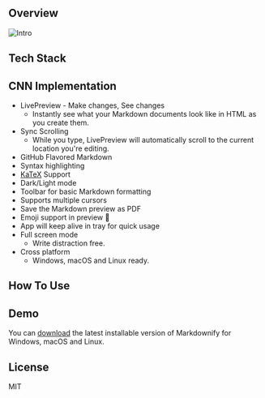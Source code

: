 <!-- <h1 align="center">
	Dr. FarmAI
</h1>

<h3 align="center">Predictive & Prescriptive Analysis of Plant Diseases from Topographical Scans</h3> -->

## Overview

![Intro](https://user-images.githubusercontent.com/58290353/137613411-71a7b671-6e72-4cdd-8ad4-f0cbfd2cbf2c.png)

## Tech Stack

## CNN Implementation

* LivePreview - Make changes, See changes
  - Instantly see what your Markdown documents look like in HTML as you create them.
* Sync Scrolling
  - While you type, LivePreview will automatically scroll to the current location you're editing.
* GitHub Flavored Markdown  
* Syntax highlighting
* [KaTeX](https://khan.github.io/KaTeX/) Support
* Dark/Light mode
* Toolbar for basic Markdown formatting
* Supports multiple cursors
* Save the Markdown preview as PDF
* Emoji support in preview :tada:
* App will keep alive in tray for quick usage
* Full screen mode
  - Write distraction free.
* Cross platform
  - Windows, macOS and Linux ready.

## How To Use


## Demo

You can [download](https://github.com/amitmerchant1990/electron-markdownify/releases/tag/v1.2.0) the latest installable version of Markdownify for Windows, macOS and Linux.

## License

MIT


